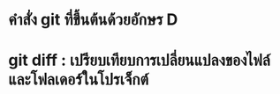 # คำสั่ง git ที่ขึ้นต้นด้วยอักษร D
# git diff : เปรียบเทียบการเปลี่ยนแปลงของไฟล์และโฟลเดอร์ในโปรเจ็กต์
